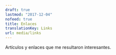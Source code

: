 ```yaml
---
draft: true
lastmod: "2017-12-04"
nofeed: true
title: Enlaces
translationKey: Links
url: media/links
---
```


Artículos y enlaces que me resultaron interesantes.
